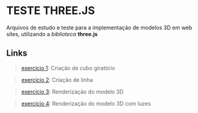# TESTE THREE.JS

Arquivos de estudo e teste para a implementação de modelos 3D em web sites, utilizando a *biblioteca* **three.js**

## Links

> <a href="https://dsordes37.github.io/teste_three_js/001" >exercício 1</a>: Criação de cubo giratório

> <a href="https://dsordes37.github.io/teste_three_js/002/" >exercício 2</a>: Criação de linha

> <a href="https://dsordes37.github.io/teste_three_js/003/" >exercício 3</a>: Renderização do modelo 3D

> <a href="https://dsordes37.github.io/teste_three_js/004/" >exercício 4</a>: Renderização do modelo 3D com luzes
